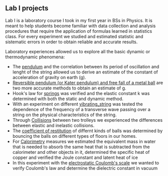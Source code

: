 ## Lab I projects
Lab I is a laboratory course I took in my first year in BSs in Physics. It is meant to help students become familiar with data collection and analysis procedures that require the application of formulas learned in statistics class. For every experiment we studied and estimated statistic and sistematic errors in order to obtain reliable and accurate results.  

Laboratory experiences allowed us to explore all the basic dynamic or thermodynamic phenomena:
- The [pendulum](/Simple_pendulum) and the correlation between its period of oscillation and lenght of the string allowed us to derive an estimate of the constant of acceleration of gravity on earth (g).
- [Reversible pendulum (or Kater pendulum) and free fall of a metal ball](/Reversible_pendulum_and_free_fall) are two more accurate methods to obtain an estimate of g.
- Hook's law for [springs](/Spring) was verified and the elastic constant k was determined with both the static and dynamic method.
- With an experiment on different [vibrating_string](/Vibrating_string) was tested the dependence of the frequency of a transverse wave passing over a string on the physical characteristics of the string.
- Through [Collisions](/Collisions) between two trolleys we experienced the differences between elastic and inelastic collisions.
- The [coefficient of restitution](/Coefficient_of_restitution) of differnt kinds of balls was determined by bouncing the balls on different types of floors in our homes.
- For [Calorimetry](/Calorimetry) measures we estimated the equivalent mass in water that is needed to absorb the same heat that is subtracted from the calorimeter and other objects in it, determined the specific heat of copper and verified the Joule constant and latent heat of ice
- In this experiment with the [electrostatic Coulomb's scale](/Electrostatic_Coulomb's_scale) we wanted to verify Coulomb's law and determine the dielectric constant in vacuum
